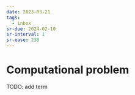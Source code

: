 ```yaml
---
date: 2023-03-21
tags:
  - inbox
sr-due: 2024-02-10
sr-interval: 1
sr-ease: 230
---
```


# Computational problem

TODO: add term
